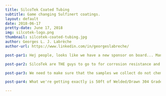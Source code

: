 ```yaml
---
title: SilcoTek Coated Tubing
subtitle: Game changing Sulfinert coatings.
layout: default
date: 2018-06-17
pretty-date: June 17, 2018
img: silcotek-logo.png
thumbnail: silcotek-coated-tubing.jpg
author: Georges L. J. Labrèche
author-url: https://www.linkedin.com/in/georgeslabreche/

post-par1: Hej people, looks like we have a new sponsor on board... Many thanks to the folkls over at SilcoTek!

post-par2: SilcoTek are THE guys to go to for corrosion resistance and chemical inertness coating that performs in the most challenging material applications. They will provide us with the tubes we need for the air sampling system that will connect our pump to our sampling bags. 

post-par3: We need to make sure that the samples we collect do not chemically react with our experiment's material so that means that inertness is a big deal!

post-par4: What we're getting exactly is 50ft of Welded/Drawn 304 Grade Stainless Steel Tubing (Sulfinert Treated). This coated tubing is fantastic for inert applications. Sulfinert is a required treatment for metal components when analyzing for parts-per-billion levels of organo-sulfur compounds. Wow!

---
```

